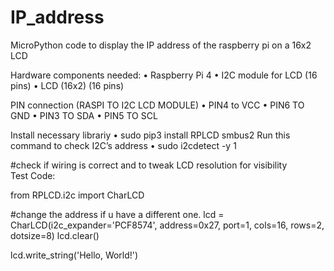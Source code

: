# IP_address
 MicroPython code to display the IP address of the raspberry pi on a 16x2 LCD 

Hardware components needed:
    •	Raspberry Pi 4
    •	I2C module for LCD (16 pins)
    •	LCD (16x2) (16 pins)

 PIN connection  (RASPI TO I2C LCD MODULE) 
    •	PIN4 to VCC
    •	PIN6 TO GND
    •	PIN3 TO SDA
    •	PIN5 TO SCL
    
Install necessary librariy
•	sudo pip3 install RPLCD smbus2
Run this command to check I2C’s address
•	sudo i2cdetect -y 1

#check if wiring is correct and to tweak LCD resolution for visibility  
Test Code:

from RPLCD.i2c import CharLCD

#change the address if u have a different one.
lcd = CharLCD(i2c_expander='PCF8574', address=0x27, port=1, cols=16, rows=2, dotsize=8)
lcd.clear()

lcd.write_string('Hello, World!')
